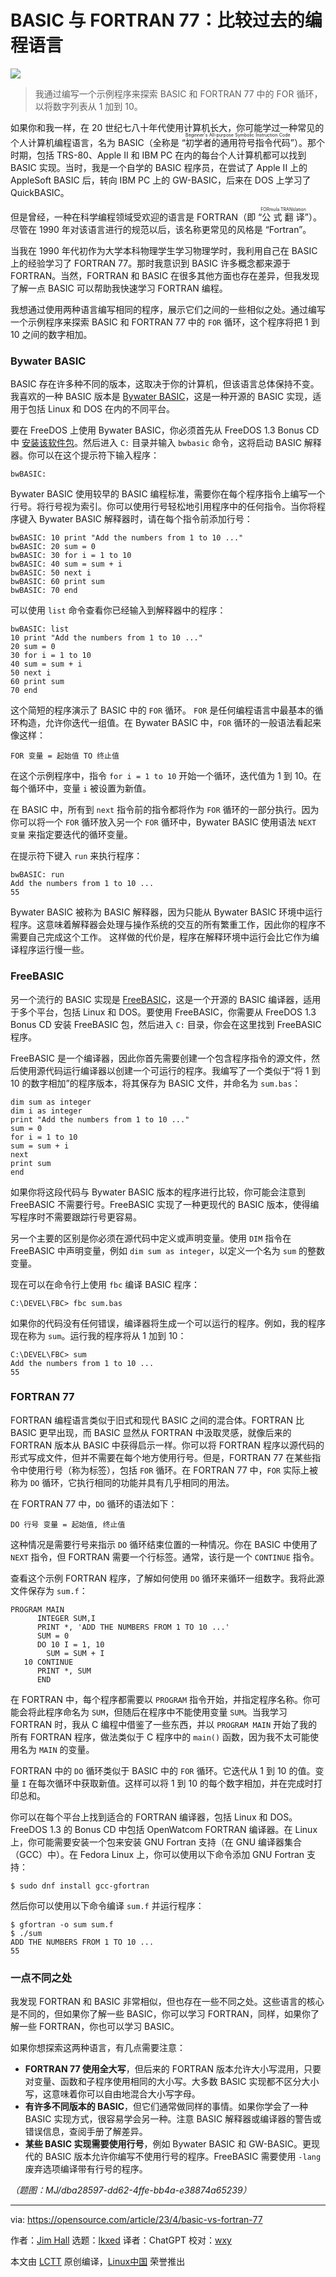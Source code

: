 [#]: subject: "BASIC vs. FORTRAN 77: Comparing programming blasts from the past"
[#]: via: "https://opensource.com/article/23/4/basic-vs-fortran-77"
[#]: author: "Jim Hall https://opensource.com/users/jim-hall"
[#]: collector: "lkxed"
[#]: translator: "ChatGPT"
[#]: reviewer: "wxy"
[#]: publisher: "wxy"
[#]: url: "https://linux.cn/article-15897-1.html"

BASIC 与 FORTRAN 77：比较过去的编程语言
======

![][0]

> 我通过编写一个示例程序来探索 BASIC 和 FORTRAN 77 中的 FOR 循环，以将数字列表从 1 加到 10。

如果你和我一样，在 20 世纪七八十年代使用计算机长大，你可能学过一种常见的个人计算机编程语言，名为 BASIC（全称是 “<ruby>初学者的通用符号指令代码<rt>Beginner's All-purpose Symbolic Instruction Code</rt></ruby>”）。那个时期，包括 TRS-80、Apple II 和 IBM PC 在内的每台个人计算机都可以找到 BASIC 实现。当时，我是一个自学的 BASIC 程序员，在尝试了 Apple II 上的 AppleSoft BASIC 后，转向 IBM PC 上的 GW-BASIC，后来在 DOS 上学习了 QuickBASIC。

但是曾经，一种在科学编程领域受欢迎的语言是 FORTRAN（即 “<ruby>公式翻译<rt>FORmula TRANslation</rt></ruby>”）。尽管在 1990 年对该语言进行的规范以后，该名称更常见的风格是 “Fortran”。

当我在 1990 年代初作为大学本科物理学生学习物理学时，我利用自己在 BASIC 上的经验学习了 FORTRAN 77。那时我意识到 BASIC 许多概念都来源于 FORTRAN。当然，FORTRAN 和 BASIC 在很多其他方面也存在差异，但我发现了解一点 BASIC 可以帮助我快速学习 FORTRAN 编程。

我想通过使用两种语言编写相同的程序，展示它们之间的一些相似之处。通过编写一个示例程序来探索 BASIC 和 FORTRAN 77 中的 `FOR` 循环，这个程序将把 1 到 10 之间的数字相加。

### Bywater BASIC

BASIC 存在许多种不同的版本，这取决于你的计算机，但该语言总体保持不变。我喜欢的一种 BASIC 版本是 [Bywater BASIC][1]，这是一种开源的 BASIC 实现，适用于包括 Linux 和 DOS 在内的不同平台。

要在 FreeDOS 上使用 Bywater BASIC，你必须首先从 FreeDOS 1.3 Bonus CD 中 [安装该软件包][2]。然后进入 `C:` 目录并输入 `bwbasic` 命令，这将启动 BASIC 解释器。你可以在这个提示符下输入程序：

```
bwBASIC:
```

Bywater BASIC 使用较早的 BASIC 编程标准，需要你在每个程序指令上编写一个行号。将行号视为索引。你可以使用行号轻松地引用程序中的任何指令。当你将程序键入 Bywater BASIC 解释器时，请在每个指令前添加行号：

```
bwBASIC: 10 print "Add the numbers from 1 to 10 ..."
bwBASIC: 20 sum = 0
bwBASIC: 30 for i = 1 to 10
bwBASIC: 40 sum = sum + i
bwBASIC: 50 next i
bwBASIC: 60 print sum
bwBASIC: 70 end
```

可以使用 `list` 命令查看你已经输入到解释器中的程序：

```
bwBASIC: list
10 print "Add the numbers from 1 to 10 ..."
20 sum = 0
30 for i = 1 to 10
40 sum = sum + i
50 next i
60 print sum
70 end
```

这个简短的程序演示了 BASIC 中的 `FOR` 循环。 `FOR` 是任何编程语言中最基本的循环构造，允许你迭代一组值。在 Bywater BASIC 中，`FOR` 循环的一般语法看起来像这样：

```
FOR 变量 = 起始值 TO 终止值
```

在这个示例程序中，指令 `for i = 1 to 10` 开始一个循环，迭代值为 1 到 10。在每个循环中，变量 `i` 被设置为新值。

在 BASIC 中，所有到 `next` 指令前的指令都将作为 `FOR` 循环的一部分执行。因为你可以将一个 `FOR` 循环放入另一个 `FOR` 循环中，Bywater BASIC 使用语法 `NEXT 变量` 来指定要迭代的循环变量。

在提示符下键入 `run` 来执行程序：

```
bwBASIC: run
Add the numbers from 1 to 10 ...
55
```

Bywater BASIC 被称为 BASIC 解释器，因为只能从 Bywater BASIC 环境中运行程序。这意味着解释器会处理与操作系统的交互的所有繁重工作，因此你的程序不需要自己完成这个工作。 这样做的代价是，程序在解释环境中运行会比它作为编译程序运行慢一些。

### FreeBASIC

另一个流行的 BASIC 实现是 [FreeBASIC][3]，这是一个开源的 BASIC 编译器，适用于多个平台，包括 Linux 和 DOS。要使用 FreeBASIC，你需要从 FreeDOS 1.3 Bonus CD 安装 FreeBASIC 包，然后进入 `C:` 目录，你会在这里找到 FreeBASIC 程序。

FreeBASIC 是一个编译器，因此你首先需要创建一个包含程序指令的源文件，然后使用源代码运行编译器以创建一个可运行的程序。我编写了一个类似于“将 1 到 10 的数字相加”的程序版本，将其保存为 BASIC 文件，并命名为 `sum.bas`：

```
dim sum as integer
dim i as integer
print "Add the numbers from 1 to 10 ..."
sum = 0
for i = 1 to 10
sum = sum + i
next
print sum
end
```

如果你将这段代码与 Bywater BASIC 版本的程序进行比较，你可能会注意到 FreeBASIC 不需要行号。FreeBASIC 实现了一种更现代的 BASIC 版本，使得编写程序时不需要跟踪行号更容易。

另一个主要的区别是你必须在源代码中定义或声明变量。使用 `DIM` 指令在 FreeBASIC 中声明变量，例如 `dim sum as integer`，以定义一个名为 `sum` 的整数变量。

现在可以在命令行上使用 `fbc` 编译 BASIC 程序：

```
C:\DEVEL\FBC> fbc sum.bas
```

如果你的代码没有任何错误，编译器将生成一个可以运行的程序。例如，我的程序现在称为 `sum`。运行我的程序将从 1 加到 10：

```
C:\DEVEL\FBC> sum
Add the numbers from 1 to 10 ...
55
```

### FORTRAN 77

FORTRAN 编程语言类似于旧式和现代 BASIC 之间的混合体。FORTRAN 比 BASIC 更早出现，而 BASIC 显然从 FORTRAN 中汲取灵感，就像后来的 FORTRAN 版本从 BASIC 中获得启示一样。你可以将 FORTRAN 程序以源代码的形式写成文件，但并不需要在每个地方使用行号。但是，FORTRAN 77 在某些指令中使用行号（称为标签），包括 `FOR` 循环。在 FORTRAN 77 中，`FOR` 实际上被称为 `DO` 循环，它执行相同的功能并具有几乎相同的用法。

在 FORTRAN 77 中，`DO` 循环的语法如下：

```
DO 行号 变量 = 起始值, 终止值
```

这种情况是需要行号来指示 `DO` 循环结束位置的一种情况。你在 BASIC 中使用了 `NEXT` 指令，但 FORTRAN 需要一个行标签。通常，该行是一个 `CONTINUE` 指令。

查看这个示例 FORTRAN 程序，了解如何使用 `DO` 循环来循环一组数字。我将此源文件保存为 `sum.f`：

```
PROGRAM MAIN
      INTEGER SUM,I
      PRINT *, 'ADD THE NUMBERS FROM 1 TO 10 ...'
      SUM = 0
      DO 10 I = 1, 10
        SUM = SUM + I
   10 CONTINUE
      PRINT *, SUM
      END
```

在 FORTRAN 中，每个程序都需要以 `PROGRAM` 指令开始，并指定程序名称。你可能会将此程序命名为 `SUM`，但随后在程序中不能使用变量 `SUM`。当我学习 FORTRAN 时，我从 C 编程中借鉴了一些东西，并以 `PROGRAM MAIN` 开始了我的所有 FORTRAN 程序，做法类似于 C 程序中的 `main()` 函数，因为我不太可能使用名为 `MAIN` 的变量。

FORTRAN 中的 `DO` 循环类似于 BASIC 中的 `FOR` 循环。它迭代从 1 到 10 的值。变量 `I` 在每次循环中获取新值。这样可以将 1 到 10 的每个数字相加，并在完成时打印总和。

你可以在每个平台上找到适合的 FORTRAN 编译器，包括 Linux 和 DOS。FreeDOS 1.3 的 Bonus CD 中包括 OpenWatcom FORTRAN 编译器。在 Linux 上，你可能需要安装一个包来安装 GNU Fortran 支持（在 GNU 编译器集合（GCC）中）。在 Fedora Linux 上，你可以使用以下命令添加 GNU Fortran 支持：

```
$ sudo dnf install gcc-gfortran
```

然后你可以使用以下命令编译 `sum.f` 并运行程序：

```
$ gfortran -o sum sum.f
$ ./sum
ADD THE NUMBERS FROM 1 TO 10 ...
55
```
### 一点不同之处

我发现 FORTRAN 和 BASIC 非常相似，但也存在一些不同之处。这些语言的核心是不同的，但如果你了解一些 BASIC，你可以学习 FORTRAN，同样，如果你了解一些 FORTRAN，你也可以学习 BASIC。

如果你想探索这两种语言，有几点需要注意：

- **FORTRAN 77 使用全大写**，但后来的 FORTRAN 版本允许大小写混用，只要对变量、函数和子程序使用相同的大小写。大多数 BASIC 实现都不区分大小写，这意味着你可以自由地混合大小写字母。
- **有许多不同版本的 BASIC**，但它们通常做同样的事情。如果你学会了一种 BASIC 实现方式，很容易学会另一种。注意 BASIC 解释器或编译器的警告或错误信息，查阅手册了解差异。
- **某些 BASIC 实现需要使用行号**，例如 Bywater BASIC 和 GW-BASIC。更现代的 BASIC 版本允许你编写不使用行号的程序。FreeBASIC 需要使用 `-lang` 废弃选项编译带有行号的程序。

*（题图：MJ/dba28597-dd62-4ffe-bb4a-e38874a65239）*

--------------------------------------------------------------------------------

via: https://opensource.com/article/23/4/basic-vs-fortran-77

作者：[Jim Hall][a]
选题：[lkxed][b]
译者：ChatGPT
校对：[wxy](https://github.com/wxy)

本文由 [LCTT](https://github.com/LCTT/TranslateProject) 原创编译，[Linux中国](https://linux.cn/) 荣誉推出

[a]: https://opensource.com/users/jim-hall
[b]: https://github.com/lkxed/
[1]: https://sourceforge.net/projects/bwbasic/
[2]: https://opensource.com/article/21/6/freedos-package-manager
[3]: https://www.freebasic.net/
[0]: https://img.linux.net.cn/data/attachment/album/202306/11/110557i6ef2ep92petw2d1.jpg